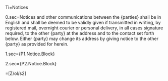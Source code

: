 Ti=Notices

0.sec=Notices and other communications between the {parties} shall be in English and shall be deemed to be validly given if transmitted in writing, by registered mail, overnight courier or personal delivery, in all cases signature required, to the other {party} at the address and to the contact set forth below. Either {party} may change its address by giving notice to the other {party} as provided for herein.

1.sec={P1.Notice.Block}

2.sec={P2.Notice.Block}

=[Z/ol/s2]

